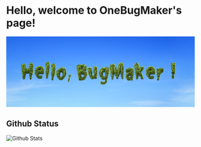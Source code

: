 # Hello, welcome to OneBugMaker's page!
![BugMaker_png](./images/BugMaker.png) 


## Github Status
![Github Stats](https://github-readme-stats.vercel.app/api?username=OneBugMaker&bg_color=0,0,f&title_color=0,0,0&text_color=0,0,0)



<!--
这个里面是注释，不会显示
**OneBugMaker/OneBugMaker** is a ✨ _special_ ✨ repository because its `README.md` (this file) appears on your GitHub profile.

Here are some ideas to get you started:

- 🔭 I’m currently working on ...
- 🌱 I’m currently learning ...
- 👯 I’m looking to collaborate on ...
- 🤔 I’m looking for help with ...
- 💬 Ask me about ...
- 📫 How to reach me: ...
- 😄 Pronouns: ...
- ⚡ Fun fact: ...
-->
